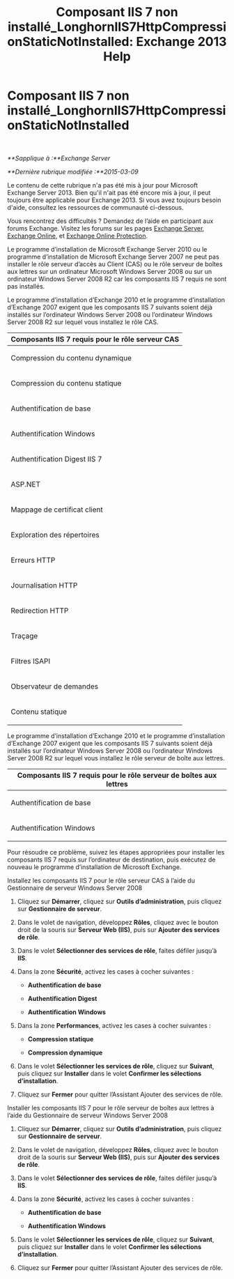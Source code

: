 ﻿---
title: 'Composant IIS 7 non installé_LonghornIIS7HttpCompressionStaticNotInstalled: Exchange 2013 Help'
TOCTitle: Composant IIS 7 non installé_LonghornIIS7HttpCompressionStaticNotInstalled
ms:assetid: 87fb8068-8c11-45cd-b18c-7d4ba97dedda
ms:mtpsurl: https://technet.microsoft.com/fr-fr/library/ms.exch.setupreadiness.longhorniis7httpcompressionstaticnotinstalled(v=EXCHG.150)
ms:contentKeyID: 50478624
ms.date: 05/23/2018
mtps_version: v=EXCHG.150
ms.translationtype: MT
---

# Composant IIS 7 non installé\_LonghornIIS7HttpCompressionStaticNotInstalled

 

_**Sapplique à :**Exchange Server_

_**Dernière rubrique modifiée :**2015-03-09_

Le contenu de cette rubrique n'a pas été mis à jour pour Microsoft Exchange Server 2013. Bien qu'il n'ait pas été encore mis à jour, il peut toujours être applicable pour Exchange 2013. Si vous avez toujours besoin d'aide, consultez les ressources de communauté ci-dessous.

Vous rencontrez des difficultés ? Demandez de l’aide en participant aux forums Exchange. Visitez les forums sur les pages [Exchange Server](https://go.microsoft.com/fwlink/p/?linkid=60612), [Exchange Online](https://go.microsoft.com/fwlink/p/?linkid=267542), et [Exchange Online Protection](https://go.microsoft.com/fwlink/p/?linkid=285351).

Le programme d’installation de Microsoft Exchange Server 2010 ou le programme d’installation de Microsoft Exchange Server 2007 ne peut pas installer le rôle serveur d’accès au Client (CAS) ou le rôle serveur de boîtes aux lettres sur un ordinateur Microsoft Windows Server 2008 ou sur un ordinateur Windows Server 2008 R2 car les composants IIS 7 requis ne sont pas installés.

Le programme d’installation d’Exchange 2010 et le programme d’installation d’Exchange 2007 exigent que les composants IIS 7 suivants soient déjà installés sur l’ordinateur Windows Server 2008 ou l’ordinateur Windows Server 2008 R2 sur lequel vous installez le rôle CAS.


<table>
<colgroup>
<col style="width: 100%" />
</colgroup>
<thead>
<tr class="header">
<th><strong>Composants IIS 7 requis pour le rôle serveur CAS</strong></th>
</tr>
</thead>
<tbody>
<tr class="odd">
<td><p>Compression du contenu dynamique</p></td>
</tr>
<tr class="even">
<td><p>Compression du contenu statique</p></td>
</tr>
<tr class="odd">
<td><p>Authentification de base</p></td>
</tr>
<tr class="even">
<td><p>Authentification Windows</p></td>
</tr>
<tr class="odd">
<td><p>Authentification Digest IIS 7</p></td>
</tr>
<tr class="even">
<td><p>ASP.NET</p></td>
</tr>
<tr class="odd">
<td><p>Mappage de certificat client</p></td>
</tr>
<tr class="even">
<td><p>Exploration des répertoires</p></td>
</tr>
<tr class="odd">
<td><p>Erreurs HTTP</p></td>
</tr>
<tr class="even">
<td><p>Journalisation HTTP</p></td>
</tr>
<tr class="odd">
<td><p>Redirection HTTP</p></td>
</tr>
<tr class="even">
<td><p>Traçage</p></td>
</tr>
<tr class="odd">
<td><p>Filtres ISAPI</p></td>
</tr>
<tr class="even">
<td><p>Observateur de demandes</p></td>
</tr>
<tr class="odd">
<td><p>Contenu statique</p></td>
</tr>
</tbody>
</table>


Le programme d’installation d’Exchange 2010 et le programme d’installation d’Exchange 2007 exigent que les composants IIS 7 suivants soient déjà installés sur l’ordinateur Windows Server 2008 ou l’ordinateur Windows Server 2008 R2 sur lequel vous installez le rôle serveur de boîte aux lettres.


<table>
<colgroup>
<col style="width: 100%" />
</colgroup>
<thead>
<tr class="header">
<th><strong>Composants IIS 7 requis pour le rôle serveur de boîtes aux lettres</strong></th>
</tr>
</thead>
<tbody>
<tr class="odd">
<td><p>Authentification de base</p></td>
</tr>
<tr class="even">
<td><p>Authentification Windows</p></td>
</tr>
</tbody>
</table>


Pour résoudre ce problème, suivez les étapes appropriées pour installer les composants IIS 7 requis sur l’ordinateur de destination, puis exécutez de nouveau le programme d’installation de Microsoft Exchange.

Installez les composants IIS 7 pour le rôle serveur CAS à l’aide du Gestionnaire de serveur Windows Server 2008

1.  Cliquez sur **Démarrer**, cliquez sur **Outils d’administration**, puis cliquez sur **Gestionnaire de serveur**.

2.  Dans le volet de navigation, développez **Rôles**, cliquez avec le bouton droit de la souris sur **Serveur Web (IIS)**, puis sur **Ajouter des services de rôle**.

3.  Dans le volet **Sélectionner des services de rôle**, faites défiler jusqu’à **IIS**.

4.  Dans la zone **Sécurité**, activez les cases à cocher suivantes :
    
      - **Authentification de base**
    
      - **Authentification Digest**
    
      - **Authentification Windows**

5.  Dans la zone **Performances**, activez les cases à cocher suivantes :
    
      - **Compression statique**
    
      - **Compression dynamique**

6.  Dans le volet **Sélectionner les services de rôle**, cliquez sur **Suivant**, puis cliquez sur **Installer** dans le volet **Confirmer les sélections d’installation**.

7.  Cliquez sur **Fermer** pour quitter l’Assistant Ajouter des services de rôle.

Installer les composants IIS 7 pour le rôle serveur de boîtes aux lettres à l’aide du Gestionnaire de serveur Windows Server 2008

1.  Cliquez sur **Démarrer**, cliquez sur **Outils d’administration**, puis cliquez sur **Gestionnaire de serveur**.

2.  Dans le volet de navigation, développez **Rôles**, cliquez avec le bouton droit de la souris sur **Serveur Web (IIS)**, puis sur **Ajouter des services de rôle**.

3.  Dans le volet **Sélectionner des services de rôle**, faites défiler jusqu’à **IIS**.

4.  Dans la zone **Sécurité**, activez les cases à cocher suivantes :
    
      - **Authentification de base**
    
      - **Authentification Windows**

5.  Dans le volet **Sélectionner les services de rôle**, cliquez sur **Suivant**, puis cliquez sur **Installer** dans le volet **Confirmer les sélections d’installation**.

6.  Cliquez sur **Fermer** pour quitter l’Assistant Ajouter des services de rôle.

